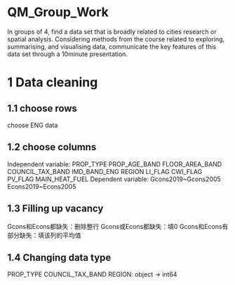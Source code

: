 # QM_Group_Work
In groups of 4, find a data set that is broadly related to cities research or spatial analysis. Considering methods from the course related to exploring, summarising, and visualising data, communicate the key features of this data set through a 10minute presentation.
# 1 Data cleaning
## 1.1 choose rows
choose ENG data
## 1.2 choose columns
Independent variable: PROP_TYPE	PROP_AGE_BAND	FLOOR_AREA_BAND	COUNCIL_TAX_BAND	IMD_BAND_ENG REGION	LI_FLAG CWI_FLAG PV_FLAG MAIN_HEAT_FUEL
Dependent variable: Gcons2019~Gcons2005 Econs2019~Econs2005
## 1.3 Filling up vacancy
Gcons和Econs都缺失：删除整行
Gcons或Econs都缺失：填0
Gcons和Econs有部分缺失：填该列的平均值
## 1.4 Changing data type
PROP_TYPE COUNCIL_TAX_BAND REGION: object -> int64
